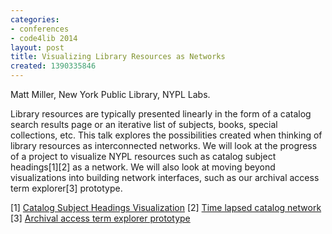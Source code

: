 ```yaml
---
categories:
- conferences
- code4lib 2014
layout: post
title: Visualizing Library Resources as Networks
created: 1390335846
---
```

Matt Miller, New York Public Library, NYPL Labs.

Library resources are typically presented linearly in the form of a catalog search results page or an iterative list of subjects, books, special collections, etc. This talk explores the possibilities created when thinking of library resources as interconnected networks. We will look at the progress of a project to visualize NYPL resources such as catalog subject headings[1][2] as a network. We will also look at moving beyond visualizations into building network interfaces, such as our archival access term explorer[3] prototype.

[1] <a href="https://dl.dropboxusercontent.com/u/4070829/catalog-viz-subjects/seadragon.html">Catalog Subject Headings Visualization</a>
[2] <a href="https://dl.dropboxusercontent.com/u/16562899/timelapse6.mp4">Time lapsed catalog network</a>
[3] <a href="http://archives.nypl.org/terms">Archival access term explorer prototype</a>
